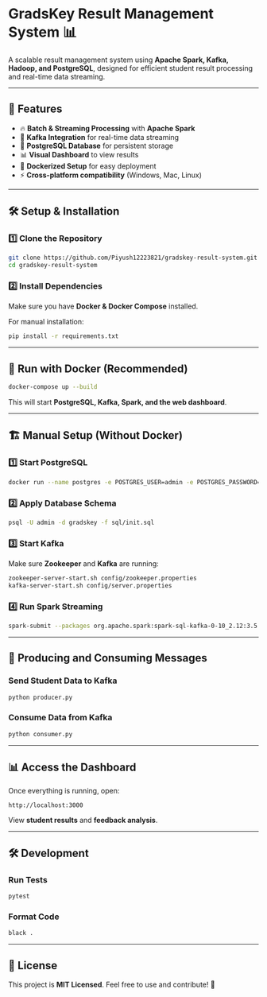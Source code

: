 # GradsKey Result Management System 📊

A scalable result management system using **Apache Spark, Kafka, Hadoop, and PostgreSQL**, designed for efficient student result processing and real-time data streaming.

---

## 🚀 Features
- 🔥 **Batch & Streaming Processing** with **Apache Spark**
- 📡 **Kafka Integration** for real-time data streaming
- 🏪 **PostgreSQL Database** for persistent storage
- 📊 **Visual Dashboard** to view results
- 🐳 **Dockerized Setup** for easy deployment
- ⚡ **Cross-platform compatibility** (Windows, Mac, Linux)

---

## 🛠️ Setup & Installation

### **1️⃣ Clone the Repository**
```bash
git clone https://github.com/Piyush12223821/gradskey-result-system.git
cd gradskey-result-system
```

### **2️⃣ Install Dependencies**
Make sure you have **Docker & Docker Compose** installed.

For manual installation:
```bash
pip install -r requirements.txt
```

---

## 🐳 Run with Docker (Recommended)
```bash
docker-compose up --build
```
This will start **PostgreSQL, Kafka, Spark, and the web dashboard**.

---

## 🏗️ Manual Setup (Without Docker)

### **1️⃣ Start PostgreSQL**
```bash
docker run --name postgres -e POSTGRES_USER=admin -e POSTGRES_PASSWORD=password -e POSTGRES_DB=gradskey -p 5432:5432 -d postgres
```

### **2️⃣ Apply Database Schema**
```bash
psql -U admin -d gradskey -f sql/init.sql
```

### **3️⃣ Start Kafka**
Make sure **Zookeeper** and **Kafka** are running:
```bash
zookeeper-server-start.sh config/zookeeper.properties
kafka-server-start.sh config/server.properties
```

### **4️⃣ Run Spark Streaming**
```bash
spark-submit --packages org.apache.spark:spark-sql-kafka-0-10_2.12:3.5.0 spark_streaming.py
```

---

## 📡 Producing and Consuming Messages

### **Send Student Data to Kafka**
```bash
python producer.py
```

### **Consume Data from Kafka**
```bash
python consumer.py
```

---

## 📊 Access the Dashboard
Once everything is running, open:
```
http://localhost:3000
```
View **student results** and **feedback analysis**.

---

## 🛠️ Development

### **Run Tests**
```bash
pytest
```

### **Format Code**
```bash
black .
```

---

## 📜 License
This project is **MIT Licensed**. Feel free to use and contribute! 🚀

